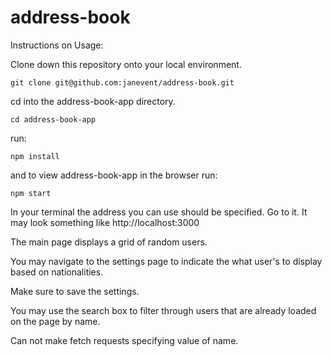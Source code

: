 # address-book

Instructions on Usage: 

Clone down this repository onto your local environment.

    git clone git@github.com:janevent/address-book.git

cd into the address-book-app directory.

    cd address-book-app

run:

    npm install

and to view address-book-app in the browser run:

    npm start

In your terminal the address you can use should be specified.  Go to it.  It may look something like http://localhost:3000

The main page displays a grid of random users.

You may navigate to the settings page to indicate the what user's to display based on nationalities.

Make sure to save the settings.

You may use the search box to filter through users that are already loaded on the page by name.

Can not make fetch requests specifying value of name.
